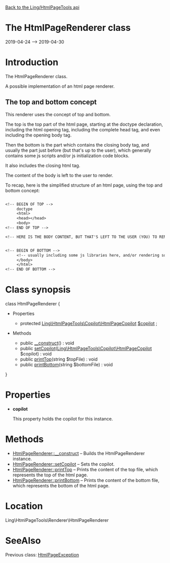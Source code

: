 [Back to the Ling/HtmlPageTools api](https://github.com/lingtalfi/HtmlPageTools/blob/master/doc/api/Ling/HtmlPageTools.md)



The HtmlPageRenderer class
================
2019-04-24 --> 2019-04-30






Introduction
============

The HtmlPageRenderer class.

A possible implementation of an html page renderer.


The top and bottom concept
-----------

This renderer uses the concept of top and bottom.

The top is the top part of the html page, starting at the doctype declaration, including the html opening tag,
including the complete head tag, and even including the opening body tag.

Then the bottom is the part which contains the closing body tag, and usually the part just before (but that's up to the user),
which generally contains some js scripts and/or js initialization code blocks.

It also includes the closing html tag.

The content of the body is left to the user to render.

To recap, here is the simplified structure of an html page, using the top and bottom concept:


```txt

<!-- BEGIN OF TOP -->
     doctype
     <html>
     <head></head>
     <body>
<!-- END OF TOP -->

<!-- HERE IS THE BODY CONTENT, BUT THAT'S LEFT TO THE USER (YOU) TO RENDER -->


<!-- BEGIN OF BOTTOM -->
     <!-- usually including some js libraries here, and/or rendering some js initialization code blocks -->
     </body>
     </html>
<!-- END OF BOTTOM -->


```



Class synopsis
==============


class <span class="pl-k">HtmlPageRenderer</span>  {

- Properties
    - protected [Ling\HtmlPageTools\Copilot\HtmlPageCopilot](https://github.com/lingtalfi/HtmlPageTools/blob/master/doc/api/Ling/HtmlPageTools/Copilot/HtmlPageCopilot.md) [$copilot](#property-copilot) ;

- Methods
    - public [__construct](https://github.com/lingtalfi/HtmlPageTools/blob/master/doc/api/Ling/HtmlPageTools/Renderer/HtmlPageRenderer/__construct.md)() : void
    - public [setCopilot](https://github.com/lingtalfi/HtmlPageTools/blob/master/doc/api/Ling/HtmlPageTools/Renderer/HtmlPageRenderer/setCopilot.md)([Ling\HtmlPageTools\Copilot\HtmlPageCopilot](https://github.com/lingtalfi/HtmlPageTools/blob/master/doc/api/Ling/HtmlPageTools/Copilot/HtmlPageCopilot.md) $copilot) : void
    - public [printTop](https://github.com/lingtalfi/HtmlPageTools/blob/master/doc/api/Ling/HtmlPageTools/Renderer/HtmlPageRenderer/printTop.md)(string $topFile) : void
    - public [printBottom](https://github.com/lingtalfi/HtmlPageTools/blob/master/doc/api/Ling/HtmlPageTools/Renderer/HtmlPageRenderer/printBottom.md)(string $bottomFile) : void

}




Properties
=============

- <span id="property-copilot"><b>copilot</b></span>

    This property holds the copilot for this instance.
    
    



Methods
==============

- [HtmlPageRenderer::__construct](https://github.com/lingtalfi/HtmlPageTools/blob/master/doc/api/Ling/HtmlPageTools/Renderer/HtmlPageRenderer/__construct.md) &ndash; Builds the HtmlPageRenderer instance.
- [HtmlPageRenderer::setCopilot](https://github.com/lingtalfi/HtmlPageTools/blob/master/doc/api/Ling/HtmlPageTools/Renderer/HtmlPageRenderer/setCopilot.md) &ndash; Sets the copilot.
- [HtmlPageRenderer::printTop](https://github.com/lingtalfi/HtmlPageTools/blob/master/doc/api/Ling/HtmlPageTools/Renderer/HtmlPageRenderer/printTop.md) &ndash; Prints the content of the top file, which represents the top of the html page.
- [HtmlPageRenderer::printBottom](https://github.com/lingtalfi/HtmlPageTools/blob/master/doc/api/Ling/HtmlPageTools/Renderer/HtmlPageRenderer/printBottom.md) &ndash; Prints the content of the bottom file, which represents the bottom of the html page.





Location
=============
Ling\HtmlPageTools\Renderer\HtmlPageRenderer


SeeAlso
==============
Previous class: [HtmlPageException](https://github.com/lingtalfi/HtmlPageTools/blob/master/doc/api/Ling/HtmlPageTools/Exception/HtmlPageException.md)<br>
